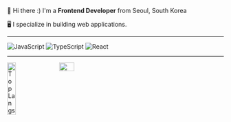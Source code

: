 <p style="margin-bottom: 5px;">👋 Hi there :) I'm a <b>Frontend Developer</b> from Seoul, South Korea</p>
<p style="margin-bottom: 5px;">🖥️ I specialize in building web applications.</p>

<hr>

![JavaScript](https://img.shields.io/badge/JavaScript-F7DF1E?style=flat&logo=javascript&logoColor=black)
![TypeScript](https://img.shields.io/badge/TypeScript-3178C6?style=flat&logo=typescript&logoColor=white)
![React](https://img.shields.io/badge/React-61DAFB?style=flat&logo=react&logoColor=black)

<hr>

<div style="display: flex; justify-content: start; align-items: start; gap: 20px; flex-wrap: wrap;">
  <img
    src="https://github-readme-stats.vercel.app/api/top-langs/?username=xeongjae&layout=compact"
    alt="Top Langs"
    style="width: 20%;"
  />
  <img
    src="https://github-readme-stats.vercel.app/api?username=xeongjae&show_icons=true&theme=radical"
    style="width: 26.4%;"
  />
</div>
